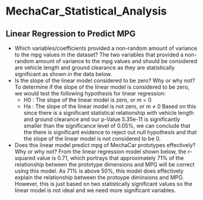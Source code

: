 # MechaCar_Statistical_Analysis
## Linear Regression to Predict MPG
- Which variables/coefficients provided a non-random amount of variance to the mpg values in the dataset?
The two variables that provided a non-random amount of variance to the mpg values and should be considered are vehicle length and ground clearance as they are statistically significant as shown in the data below.
- Is the slope of the linear model considered to be zero? Why or why not?
To determine if the slope of the linear model is considered to be zero, we would test the following hypothesis for linear regression:
  - H0 : The slope of the linear model is zero, or m = 0
  - Ha : The slope of the linear model is not zero, or m ≠ 0
Based on this since there is a significant statistical relationship with vehicle length and ground clearance and our p-Value 5.35e-11 is significantly smaller than the significance level of 0.05%, we can conclude that the there is significant evidence to reject out null hypothesis and that the slope of the linear model is not considered to be 0.
- Does this linear model predict mpg of MechaCar prototypes effectively? Why or why not?
From the linear regression model shown below, the r-squared value is 0.71, which portrays that approximately 71% of the relationship between the prototype dimensions and MPG will be correct using this model. As 71% is above 50%, this model does effectively explain the relationship between the protoype diminsions and MPG. However, this is just based on two statistically significant values so the linear model is not ideal and we need more significant variables. 

